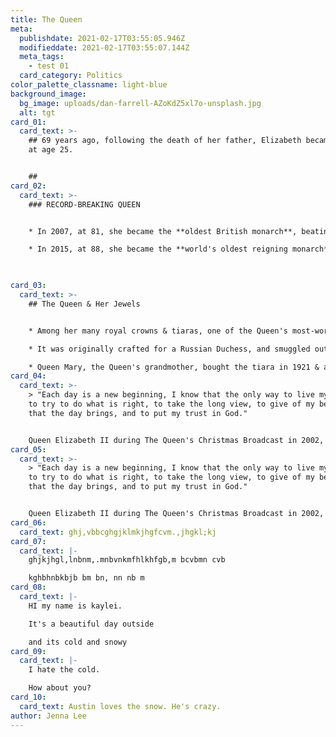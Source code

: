 ```yaml
---
title: The Queen
meta:
  publishdate: 2021-02-17T03:55:05.946Z
  modifieddate: 2021-02-17T03:55:07.144Z
  meta_tags:
    - test 01
  card_category: Politics
color_palette_classname: light-blue
background_image:
  bg_image: uploads/dan-farrell-AZoKdZ5xl7o-unsplash.jpg
  alt: tgt
card_01:
  card_text: >-
    ## 69 years ago, following the death of her father, Elizabeth became queen
    at age 25.


    ## ‍
card_02:
  card_text: >-
    ### RECORD-BREAKING QUEEN 


    * In 2007, at 81, she became the **oldest British monarch**, beating a record set by Queen Victoria (her paternal great-great-grandmother).

    * In 2015, at 88, she became the **world's oldest reigning monarch**. Months later, she passed Queen Victoria again, and became Britain's **longest-reigning monarch**.


    ‍
card_03:
  card_text: >-
    ## The Queen & Her Jewels


    * Among her many royal crowns & tiaras, one of the Queen's most-worn pieces is the **Vladimir Tiara.** ‍

    * It was originally crafted for a Russian Duchess, and smuggled out of Russia between 1917-1920.

    * Queen Mary, the Queen's grandmother, bought the tiara in 1921 & added the ability to switch out the jewels; besides its diamonds, the Queen may also add emeralds or pearls.
card_04:
  card_text: >-
    > "Each day is a new beginning, I know that the only way to live my life is
    to try to do what is right, to take the long view, to give of my best in all
    that the day brings, and to put my trust in God."


    Queen Elizabeth II during The Queen's Christmas Broadcast in 2002, reflecting on 50 years of her reign.
card_05:
  card_text: >-
    > "Each day is a new beginning, I know that the only way to live my life is
    to try to do what is right, to take the long view, to give of my best in all
    that the day brings, and to put my trust in God."


    Queen Elizabeth II during The Queen's Christmas Broadcast in 2002, reflecting on 50 years of her reign.
card_06:
  card_text: ghj,vbbcghgjklmkjhgfcvm.,jhgkl;kj
card_07:
  card_text: |-
    ghjkjhgl,lnbnm,.mnbvnkmfhlkhfgb,m bcvbmn cvb 

    kghbhnbkbjb bm bn, nn nb m
card_08:
  card_text: |-
    HI my name is kaylei. 

    It's a beautiful day outside

    and its cold and snowy
card_09:
  card_text: |-
    I hate the cold. 

    How about you?
card_10:
  card_text: Austin loves the snow. He's crazy.
author: Jenna Lee
---
```


